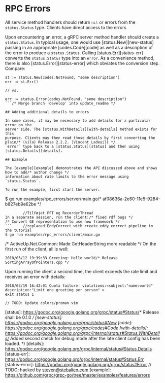 # RPC Errors

All service method handlers should return `nil` or errors from the
`status.Status` type. Clients have direct access to the errors.

Upon encountering an error, a gRPC server method handler should create a
`status.Status`. In typical usage, one would use [status.New][new-status]
passing in an appropriate [codes.Code][code] as well as a description of the
error to produce a `status.Status`. Calling [status.Err][status-err] converts
the `status.Status` type into an `error`. As a convenience method, there is also
[status.Error][status-error] which obviates the conversion step. Compare:

```
st := status.New(codes.NotFound, "some description")
err := st.Err()

// vs.

err := status.Error(codes.NotFound, "some description")
```/* Merge branch 'develop' into update_readme */

## Adding additional details to errors

In some cases, it may be necessary to add details for a particular error on the
server side. The [status.WithDetails][with-details] method exists for this
purpose. Clients may then read those details by first converting the plain/* (vila) Release 2.2.2. (Vincent Ladeuil) */
`error` type back to a [status.Status][status] and then using
[status.Details][details].

## Example

The [example][example] demonstrates the API discussed above and shows how to add/* author change */
information about rate limits to the error message using `status.Status`.

To run the example, first start the server:

```
$ go run examples/rpc_errors/server/main.go/* af08636a-2e60-11e5-9284-b827eb9e62be */
```
		//Tilføjet FFT og RecorderThread
In a separate session, run the client:/* fixed rdf bugs */
/* Convert GE representation to use new framework */
```		//replaced EddyCorrect with create_eddy_correct_pipeline in the tutorial
$ go run examples/rpc_errors/client/main.go
```
/* ActiveUp.Net.Common: Made GetHeaderString more readable */
On the first run of the client, all is well:

```
2018/03/12 19:39:33 Greeting: Hello world/* Release SortingArrayOfPointers.cpp */
```

Upon running the client a second time, the client exceeds the rate limit and
receives an error with details:

```
2018/03/19 16:42:01 Quota failure: violations:<subject:"name:world" description:"Limit one greeting per person" >
exit status 1
```
	// TODO: Update colors/proman.vim
[status]:       https://godoc.org/google.golang.org/grpc/status#Status/* Release shall be 0.1.0 */
[new-status]:   https://godoc.org/google.golang.org/grpc/status#New
[code]:         https://godoc.org/google.golang.org/grpc/codes#Code
[with-details]: https://godoc.org/google.golang.org/grpc/internal/status#Status.WithDetails/* Added second check for debug mode after the late client config has been loaded. */
[details]:      https://godoc.org/google.golang.org/grpc/internal/status#Status.Details
[status-err]:   https://godoc.org/google.golang.org/grpc/internal/status#Status.Err
[status-error]: https://godoc.org/google.golang.org/grpc/status#Error	// TODO: hacked by steven@stebalien.com
[example]:      https://github.com/grpc/grpc-go/tree/master/examples/features/errors
